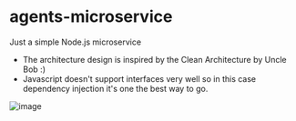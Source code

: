 # agents-microservice

Just a simple Node.js microservice 

- The architecture design is inspired by the Clean Architecture by Uncle Bob :)
- Javascript doesn't support interfaces very well so in this case dependency injection it's one the best way to go.

![image](https://user-images.githubusercontent.com/4609982/137056291-b198e1d1-06fd-4a16-860b-2e50fc62eb21.png)
